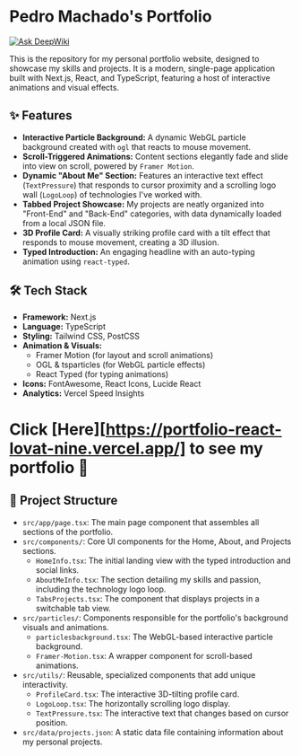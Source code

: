 # Pedro Machado's Portfolio
[![Ask DeepWiki](https://devin.ai/assets/askdeepwiki.png)](https://deepwiki.com/Pedrohmac07/Portfolio-React)

This is the repository for my personal portfolio website, designed to showcase my skills and projects. It is a modern, single-page application built with Next.js, React, and TypeScript, featuring a host of interactive animations and visual effects.

## ✨ Features

- **Interactive Particle Background:** A dynamic WebGL particle background created with `ogl` that reacts to mouse movement.
- **Scroll-Triggered Animations:** Content sections elegantly fade and slide into view on scroll, powered by `Framer Motion`.
- **Dynamic "About Me" Section:** Features an interactive text effect (`TextPressure`) that responds to cursor proximity and a scrolling logo wall (`LogoLoop`) of technologies I've worked with.
- **Tabbed Project Showcase:** My projects are neatly organized into "Front-End" and "Back-End" categories, with data dynamically loaded from a local JSON file.
- **3D Profile Card:** A visually striking profile card with a tilt effect that responds to mouse movement, creating a 3D illusion.
- **Typed Introduction:** An engaging headline with an auto-typing animation using `react-typed`.

## 🛠️ Tech Stack

- **Framework:** Next.js
- **Language:** TypeScript
- **Styling:** Tailwind CSS, PostCSS
- **Animation & Visuals:**
    - Framer Motion (for layout and scroll animations)
    - OGL & tsparticles (for WebGL particle effects)
    - React Typed (for typing animations)
- **Icons:** FontAwesome, React Icons, Lucide React
- **Analytics:** Vercel Speed Insights

# Click [Here][https://portfolio-react-lovat-nine.vercel.app/] to see my portfolio 🚀

## 📂 Project Structure

-   `src/app/page.tsx`: The main page component that assembles all sections of the portfolio.
-   `src/components/`: Core UI components for the Home, About, and Projects sections.
    -   `HomeInfo.tsx`: The initial landing view with the typed introduction and social links.
    -   `AboutMeInfo.tsx`: The section detailing my skills and passion, including the technology logo loop.
    -   `TabsProjects.tsx`: The component that displays projects in a switchable tab view.
-   `src/particles/`: Components responsible for the portfolio's background visuals and animations.
    -   `particlesbackground.tsx`: The WebGL-based interactive particle background.
    -   `Framer-Motion.tsx`: A wrapper component for scroll-based animations.
-   `src/utils/`: Reusable, specialized components that add unique interactivity.
    -   `ProfileCard.tsx`: The interactive 3D-tilting profile card.
    -   `LogoLoop.tsx`: The horizontally scrolling logo display.
    -   `TextPressure.tsx`: The interactive text that changes based on cursor position.
-   `src/data/projects.json`: A static data file containing information about my personal projects.
